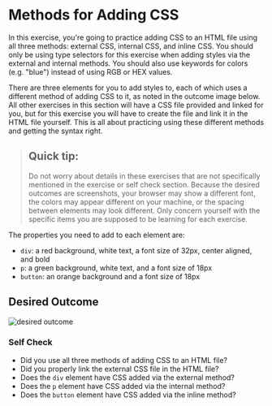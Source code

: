 # Methods for Adding CSS
In this exercise, you're going to practice adding CSS to an HTML file using all
three methods: external CSS, internal CSS, and inline CSS. You should only be
using type selectors for this exercise when adding styles via the external and
internal methods. You should also use keywords for colors (e.g. "blue") instead
of using RGB or HEX values.

There are three elements for you to add styles to, each of which uses a
different method of adding CSS to it, as noted in the outcome image below. All
other exercises in this section will have a CSS file provided and linked for
you, but for this exercise you will have to create the file and link it in the
HTML file yourself. This is all about practicing using these different methods
and getting the syntax right.

> ## Quick tip:
> Do not worry about details in these exercises that are not specifically
> mentioned in the exercise or self check section. Because the desired outcomes
> are screenshots, your browser may show a different font, the colors may appear
> different on your machine, or the spacing between elements may look different.
> Only concern yourself with the specific items you are supposed to be learning
> for each exercise.

The properties you need to add to each element are:

* `div`: a red background, white text, a font size of 32px, center aligned, and
  bold
* `p`: a green background, white text, and a font size of 18px
* `button`: an orange background and a font size of 18px

## Desired Outcome
![desired outcome](./desired-outcome.png)


### Self Check
- Did you use all three methods of adding CSS to an HTML file?
- Did you properly link the external CSS file in the HTML file?
- Does the `div` element have CSS added via the external method?
- Does the `p` element have CSS added via the internal method?
- Does the `button` element have CSS added via the inline method?
